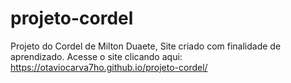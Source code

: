 # projeto-cordel
Projeto do Cordel de Milton Duaete, Site criado com finalidade de aprendizado.
Acesse o site clicando aqui: https://otaviocarva7ho.github.io/projeto-cordel/

